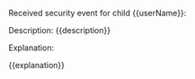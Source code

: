 Received security event for child {{userName}}:

Description: {{description}}

Explanation:

{{explanation}}
